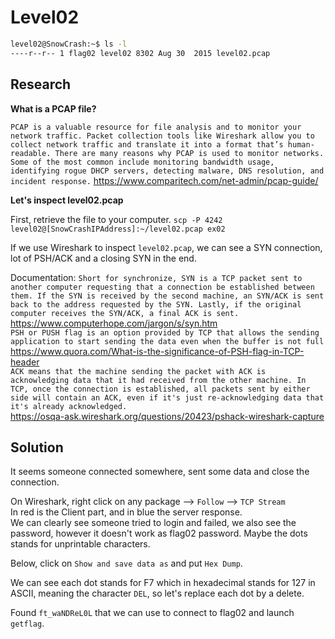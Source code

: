# Level02

```bash
level02@SnowCrash:~$ ls -l
----r--r-- 1 flag02 level02 8302 Aug 30  2015 level02.pcap
```

## Research

**What is a PCAP file?**

`PCAP is a valuable resource for file analysis and to monitor your network traffic. Packet collection tools like Wireshark allow you to collect network traffic and translate it into a format that’s human-readable. There are many reasons why PCAP is used to monitor networks. Some of the most common include monitoring bandwidth usage, identifying rogue DHCP servers, detecting malware, DNS resolution, and incident response.`
https://www.comparitech.com/net-admin/pcap-guide/

**Let's inspect level02.pcap**

First, retrieve the file to your computer.
`scp -P 4242 level02@[SnowCrashIPAddress]:~/level02.pcap ex02`

If we use Wireshark to inspect `level02.pcap`, we can see a SYN connection, lot of PSH/ACK and a closing SYN in the end.

Documentation: 
`Short for synchronize, SYN is a TCP packet sent to another computer requesting that a connection be established between them. If the SYN is received by the second machine, an SYN/ACK is sent back to the address requested by the SYN. Lastly, if the original computer receives the SYN/ACK, a final ACK is sent.` <br/>
https://www.computerhope.com/jargon/s/syn.htm<br/>
`PSH or PUSH flag is an option provided by TCP that allows the sending application to start sending the data even when the buffer is not full`<br/>
https://www.quora.com/What-is-the-significance-of-PSH-flag-in-TCP-header<br/>
`ACK means that the machine sending the packet with ACK is acknowledging data that it had received from the other machine. In TCP, once the connection is established, all packets sent by either side will contain an ACK, even if it's just re-acknowledging data that it's already acknowledged.`<br/>
https://osqa-ask.wireshark.org/questions/20423/pshack-wireshark-capture


## Solution

It seems someone connected somewhere, sent some data and close the connection.

On Wireshark, right click on any package --> `Follow` --> `TCP Stream`<br/>
In red is the Client part, and in blue the server response. <br/>
We can clearly see someone tried to login and failed, we also see the password, however it doesn't work as flag02 password. Maybe the dots stands for unprintable characters.

Below, click on `Show and save data as` and put `Hex Dump`.

We can see each dot stands for F7 which in hexadecimal stands for 127 in ASCII, meaning the character `DEL`, so let's replace each dot by a delete.

Found `ft_waNDReL0L` that we can use to connect to flag02 and launch `getflag`.
